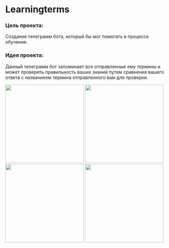# Learningterms

### Цель проекта:
Создание телеграмм бота, который бы мог помогать в процессе обучения.

### Идея проекта:
Данный телеграмм бот запоминает все отправленные ему термины и может проверять правильность ваших знаний путем сравнения вашего ответа с названиеем термина отправленного вам для  проверки.


<img src="https://drive.google.com/uc?export=view&id=1P6dLkkQVH4p-tqzSHXNiHVQ0_8B9qFL0" width="245"> <img src="https://drive.google.com/uc?export=view&id=13ztRmfXwwm8UI9lcClCOqGWh_Ko68NPq" width="245"> <img src="https://drive.google.com/uc?export=view&id=17KOOWcdsFB0W9NwWiRTGVHPLaJC9RW_v" width="245"> <img src="https://drive.google.com/uc?export=view&id=1Ql5ngcRu-GVIwtOTQgEJ_Efan3xY5g00" width="245">
